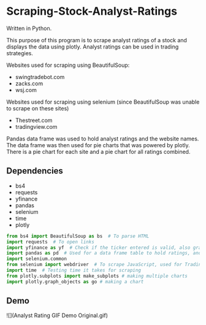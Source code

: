 # Scraping-Stock-Analyst-Ratings
Written in Python.

This purpose of this program is to scrape analyst ratings of a stock and displays the data using plotly.
Analyst ratings can be used in trading strategies.

Websites used for scraping using BeautifulSoup:
- swingtradebot.com
- zacks.com
- wsj.com 

Websites used for scraping using selenium (since BeautifulSoup was unable to scrape on these sites)
- Thestreet.com  
- tradingview.com 

Pandas data frame was used to hold analyst ratings and the website names. The data frame was then used for pie charts that was powered by plotly. There is a pie chart for each site and a pie chart for all ratings combined. 

## Dependencies
- bs4
- requests
- yfinance
- pandas
- selenium
- time
- plotly
``` python
from bs4 import BeautifulSoup as bs  # To parse HTML
import requests  # To open links
import yfinance as yf  # Check if the ticker entered is valid, also grabs the ticker's exchange (NYSE, NASDAQ, etc)
import pandas as pd  # Used for a data frame table to hold ratings, and analysts
import selenium.common
from selenium import webdriver  # To scrape JavaScript, used for Tradingview.com and TheStreet.com
import time  # Testing time it takes for scraping
from plotly.subplots import make_subplots # making multiple charts
import plotly.graph_objects as go # making a chart
```

## Demo
![](Analyst Rating GIF Demo Original.gif)
